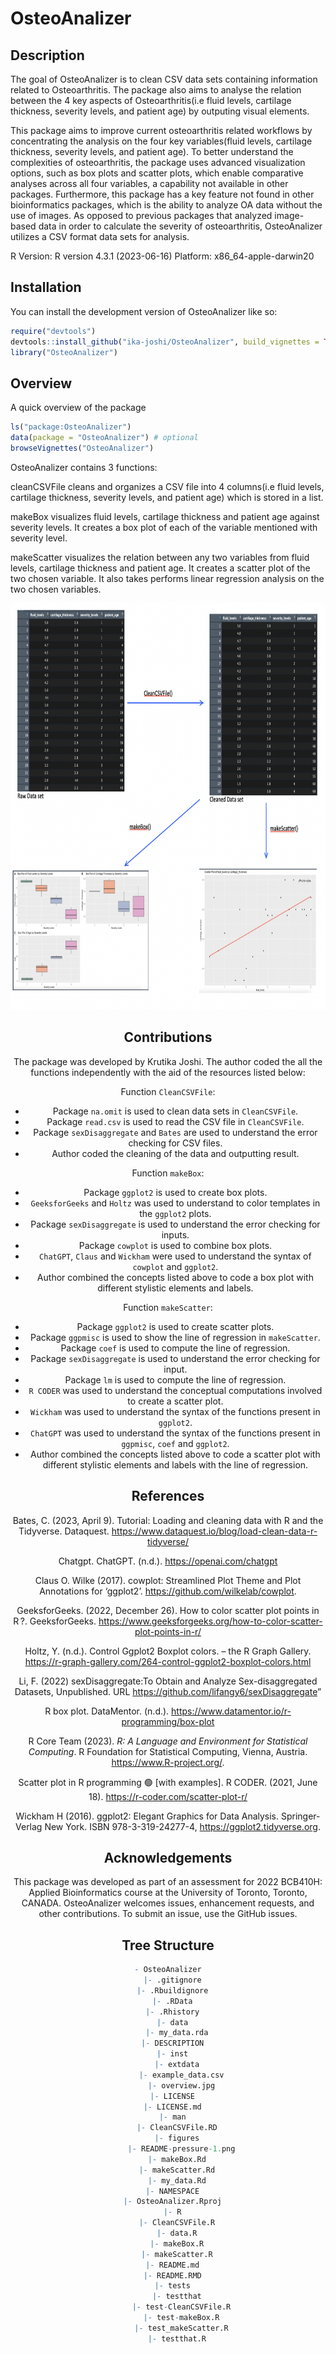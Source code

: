 
<!-- README.md is generated from README.Rmd. Please edit that file -->

# OsteoAnalizer

<!-- badges: start -->
<!-- badges: end -->

## Description
The goal of OsteoAnalizer is to clean CSV data sets containing information 
related to Osteoarthritis. The package also aims to analyse 
the relation between the 4 key aspects of Osteoarthritis(i.e fluid levels, 
cartilage thickness, severity levels, and patient age) by outputing visual elements. 

This package aims to improve current osteoarthritis related workflows by concentrating the analysis on the four key variables(fluid levels, cartilage thickness, severity levels, and patient age). To better understand the complexities of osteoarthritis, the package uses advanced visualization options, such as box plots and scatter plots, which enable comparative analyses across all four variables, a capability not available in other packages. Furthermore, this package has a key feature not found in other bioinformatics packages, which is the ability to analyze OA data without the use of images. As opposed to previous packages that analyzed image-based data in order to calculate the severity of osteoarthritis, OsteoAnalizer utilizes a CSV format data sets for analysis. 

R Version: R version 4.3.1 (2023-06-16) Platform: x86_64-apple-darwin20

## Installation

You can install the development version of OsteoAnalizer like so:

``` r
require("devtools")
devtools::install_github("ika-joshi/OsteoAnalizer", build_vignettes = TRUE)
library("OsteoAnalizer")
```

## Overview

A quick overview of the package

``` r
ls("package:OsteoAnalizer")
data(package = "OsteoAnalizer") # optional
browseVignettes("OsteoAnalizer")
```

OsteoAnalizer contains 3 functions:

cleanCSVFile cleans and organizes a CSV file into 4 columns(i.e fluid
levels, cartilage thickness, severity levels, and patient age) which is
stored in a list.

makeBox visualizes fluid levels, cartilage thickness and patient age
against severity levels. It creates a box plot of each of the variable
mentioned with severity level.

makeScatter visualizes the relation between any two variables from fluid
levels, cartilage thickness and patient age. It creates a scatter plot
of the two chosen variable. It also takes performs linear regression
analysis on the two chosen variables.

<div style="text-align:center">

<img src="inst/extdata/Overview.jpg" alt="OverviewPlot" width="750" height="650"/>

## Contributions

The package was developed by Krutika Joshi. The author coded the all the functions independently with the aid of the resources listed below:

Function `CleanCSVFile`:
* Package `na.omit` is used to clean data sets in `CleanCSVFile`. 
* Package `read.csv` is used to read the CSV file in `CleanCSVFile`.
* Package `sexDisaggregate` and `Bates` are used to understand the error checking for CSV files.
* Author coded the cleaning of the data and outputting result.

Function `makeBox`:
* Package `ggplot2` is used to create box plots.
* `GeeksforGeeks` and `Holtz` was used to understand to color templates in the `ggplot2` plots.
* Package `sexDisaggregate` is used to understand the error checking for inputs.
* Package `cowplot` is used to combine box plots.
* `ChatGPT`, `Claus` and `Wickham` were used to understand the syntax of `cowplot` and `ggplot2`.
* Author combined the concepts listed above to code a box plot with different stylistic elements and labels.

Function `makeScatter`:
* Package `ggplot2` is used to create scatter plots.
* Package `ggpmisc` is used to show the line of regression in `makeScatter`.
* Package `coef` is used to compute the line of regression. 
* Package `sexDisaggregate` is used to understand the error checking for input.
* Package `lm` is used to compute the line of regression.
* `R CODER` was used to understand the conceptual computations involved to create a scatter plot.
* `Wickham` was used to understand the syntax of the functions present in `ggplot2`. 
* `ChatGPT` was used to understand the syntax of the functions present in `ggpmisc`, `coef` and `ggplot2`.
* Author combined the concepts listed above to code a scatter plot with different stylistic elements and labels with the line of regression. 

## References

Bates, C. (2023, April 9). Tutorial: Loading and cleaning data with R
and the Tidyverse. Dataquest.
<https://www.dataquest.io/blog/load-clean-data-r-tidyverse/>

Chatgpt. ChatGPT. (n.d.). <https://openai.com/chatgpt>

Claus O. Wilke (2017). cowplot: Streamlined Plot Theme and Plot
Annotations for ‘ggplot2’. <https://github.com/wilkelab/cowplot>.

GeeksforGeeks. (2022, December 26). How to color scatter plot points in
R ?. GeeksforGeeks.
<https://www.geeksforgeeks.org/how-to-color-scatter-plot-points-in-r/>

Holtz, Y. (n.d.). Control Ggplot2 Boxplot colors. – the R Graph Gallery.
<https://r-graph-gallery.com/264-control-ggplot2-boxplot-colors.html>

Li, F. (2022) sexDisaggregate:To Obtain and Analyze Sex-disaggregated
Datasets, Unpublished. URL
<https://github.com/lifangy6/sexDisaggregate>”

R box plot. DataMentor. (n.d.).
<https://www.datamentor.io/r-programming/box-plot>

R Core Team (2023). *R: A Language and Environment for Statistical
Computing*. R Foundation for Statistical Computing, Vienna, Austria.
<https://www.R-project.org/>.

Scatter plot in R programming 🟢 \[with examples\]. R CODER. (2021, June
18). <https://r-coder.com/scatter-plot-r/>

Wickham H (2016). ggplot2: Elegant Graphics for Data Analysis.
Springer-Verlag New York. ISBN 978-3-319-24277-4,
<https://ggplot2.tidyverse.org>.

## Acknowledgements

This package was developed as part of an assessment for 2022 BCB410H:
Applied Bioinformatics course at the University of Toronto, Toronto,
CANADA. OsteoAnalizer welcomes issues, enhancement requests, and other
contributions. To submit an issue, use the GitHub issues.

## Tree Structure

``` r
- OsteoAnalizer
  |- .gitignore
  |- .Rbuildignore
  |- .RData
  |- .Rhistory
  |- data
    |- my_data.rda
  |- DESCRIPTION
  |- inst
    |- extdata
      |- example_data.csv
      |- overview.jpg
  |- LICENSE
  |- LICENSE.md
  |- man
    |- CleanCSVFile.RD
    |- figures
      |- README-pressure-1.png
    |- makeBox.Rd
    |- makeScatter.Rd
    |- my_data.Rd
  |- NAMESPACE
  |- OsteoAnalizer.Rproj
  |- R
    |- CleanCSVFile.R
    |- data.R
    |- makeBox.R
    |- makeScatter.R
  |- README.md
  |- README.RMD
  |- tests
    |- testthat
      |- test-CleanCSVFile.R
      |- test-makeBox.R
      |- test_makeScatter.R
    |- testthat.R
```
